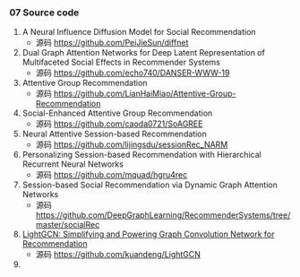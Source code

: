 ### 07 Source code

1. A Neural Influence Diffusion Model for Social Recommendation
   - 源码 https://github.com/PeiJieSun/diffnet
2. Dual Graph Attention Networks for Deep Latent Representation of Multifaceted Social Effects in Recommender Systems
   - 源码 https://github.com/echo740/DANSER-WWW-19
3. Attentive Group Recommendation
   - 源码 https://github.com/LianHaiMiao/Attentive-Group-Recommendation
4. Social-Enhanced Attentive Group Recommendation
   - 源码 https://github.com/caoda0721/SoAGREE
5. Neural Attentive Session-based Recommendation
   - 源码 https://github.com/lijingsdu/sessionRec_NARM
6. Personalizing Session-based Recommendation with Hierarchical Recurrent Neural Networks
   - 源码 https://github.com/mquad/hgru4rec
7. Session-based Social Recommendation via Dynamic Graph Attention Networks
   - 源码 https://github.com/DeepGraphLearning/RecommenderSystems/tree/master/socialRec
8. [LightGCN: Simplifying and Powering Graph Convolution Network for Recommendation](https://arxiv.org/pdf/2002.02126) 
   - 源码 https://github.com/kuandeng/LightGCN
9. 